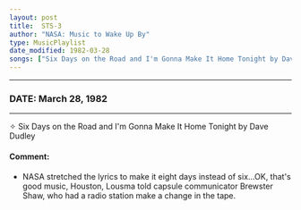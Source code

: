 ```yaml
---
layout: post
title:  STS-3
author: "NASA: Music to Wake Up By"
type: MusicPlaylist
date_modified: 1982-03-28
songs: ["Six Days on the Road and I'm Gonna Make It Home Tonight by Dave Dudley"]
---
```


----
### DATE: March 28, 1982
----
✧ Six Days on the Road and I'm Gonna Make It Home Tonight by Dave Dudley

#### Comment:
* NASA stretched the lyrics to make it eight days instead of six...OK, that's good music, Houston, Lousma told capsule communicator Brewster Shaw, who had a radio station make a change in the tape.



<br/>
<center>
	<a target="_blank"
	   href="https://twitter.com/intent/tweet?hashtags=Space,NASA,Playlist,NASAWakeupCalls,SpaceProgram&text={{ page.author}}, '{{ page.songs.first }}' {{ page.title }}, {{ page.date | date: '%B %d, %Y' }}. {{ site.url }}{{ page.url }}&via=nasawakeupcalls"><i class="fab fa-twitter" alt="Tweet this page" style="font-size: 1.3em;"></i></a>
	&nbsp; 	<i class="fas fa-user-astronaut" style="font-size: 1.5em;"></i> &nbsp;
    <a id="custom_amazon_link"
       type="amzn" search="#"
       category="popular music">
    <i class="fab fa-amazon" style="font-size: 1.3em;"></i></a>
</center>

<!-- Randomly resolve an individual entry from a song array -->
<script src="/assets/javascript/seedrandom.min.js"></script>
<script>
  var wake_me_up = ["Six Days on the Road and I'm Gonna Make It Home Tonight by Dave Dudley"];
  var prng = new Math.seedrandom();
  function randomSong() {
    song = wake_me_up[Math.floor(Math.random() * wake_me_up.length)];
    var amazon_link = document.getElementById("custom_amazon_link");
    amazon_link.setAttribute("search", song);
  }
  window.onload = randomSong();
</script>

